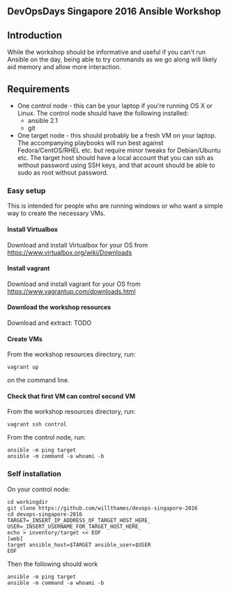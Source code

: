 DevOpsDays Singapore 2016 Ansible Workshop
------------------------------------------

## Introduction

While the workshop should be informative and useful if you
can't run Ansible on the day, being able to try commands as we go along
will likely aid memory and allow more interaction.

## Requirements

* One control node - this can be your laptop
  if you're running OS X or Linux. The control node should have the following
  installed:
    - ansible 2.1
    - git
* One target node - this should probably be a fresh VM on your laptop.
  The accompanying playbooks will run best against Fedora/CentOS/RHEL etc.
  but require minor tweaks for Debian/Ubuntu etc. The target host should
  have a local account that you can ssh as without password using SSH keys,
  and that acount should be able to sudo as root without password.

### Easy setup

This is intended for people who are running windows or who want a simple
way to create the necessary VMs.

#### Install Virtualbox

Download and install Virtualbox for your
OS from https://www.virtualbox.org/wiki/Downloads

#### Install vagrant

Download and install vagrant for your OS from
https://www.vagrantup.com/downloads.html

#### Download the workshop resources

Download and extract:
TODO


#### Create VMs

From the workshop resources directory, run:
```
vagrant up
```
on the command line.


#### Check that first VM can control second VM

From the workshop resources directory, run:
```
vagrant ssh control
```

From the control node, run:
```
ansible -m ping target
ansible -m command -a whoami -b
```

### Self installation

On your control node:

```
cd workingdir
git clone https://github.com/willthames/devops-singapore-2016
cd devops-singapore-2016
TARGET=_INSERT_IP_ADDRESS_OF_TARGET_HOST_HERE_
USER=_INSERT_USERNAME_FOR_TARGET_HOST_HERE_
echo > inventory/target << EOF
[web]
target ansible_host=$TARGET ansible_user=$USER
EOF
```

Then the following should work

```
ansible -m ping target
ansible -m command -a whoami -b
```
